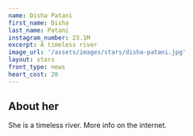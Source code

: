 ```yaml
---
name: Disha Patani
first_name: Disha
last_name: Patani
instagram_number: 23.1M
excerpt: A timeless river
image_url: '/assets/images/stars/disha-patani.jpg'
layout: stars
front_type: news
heart_cost: 20
---
```



## About her
She is a timeless river. More info on the internet.